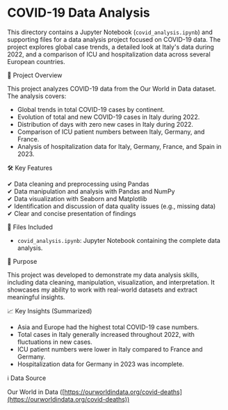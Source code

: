 # COVID-19 Data Analysis

This directory contains a Jupyter Notebook (`covid_analysis.ipynb`) and supporting files for a data analysis project focused on COVID-19 data.  The project explores global case trends, a detailed look at Italy's data during 2022, and a comparison of ICU and hospitalization data across several European countries.

📌 Project Overview

This project analyzes COVID-19 data from the Our World in Data dataset. The analysis covers:

* Global trends in total COVID-19 cases by continent.
* Evolution of total and new COVID-19 cases in Italy during 2022.
* Distribution of days with zero new cases in Italy during 2022.
* Comparison of ICU patient numbers between Italy, Germany, and France.
* Analysis of hospitalization data for Italy, Germany, France, and Spain in 2023.

🛠️ Key Features

✔ Data cleaning and preprocessing using Pandas <br />
✔ Data manipulation and analysis with Pandas and NumPy <br />
✔ Data visualization with Seaborn and Matplotlib <br />
✔ Identification and discussion of data quality issues (e.g., missing data) <br />
✔ Clear and concise presentation of findings<br />

📂 Files Included

* `covid_analysis.ipynb`: Jupyter Notebook containing the complete data analysis.

🎯 Purpose

This project was developed to demonstrate my data analysis skills, including data cleaning, manipulation, visualization, and interpretation.  It showcases my ability to work with real-world datasets and extract meaningful insights.

📈 Key Insights (Summarized)

* Asia and Europe had the highest total COVID-19 case numbers.
* Total cases in Italy generally increased throughout 2022, with fluctuations in new cases.
* ICU patient numbers were lower in Italy compared to France and Germany.
* Hospitalization data for Germany in 2023 was incomplete.

ℹ️ Data Source

Our World in Data ([https://ourworldindata.org/covid-deaths](https://ourworldindata.org/covid-deaths))
